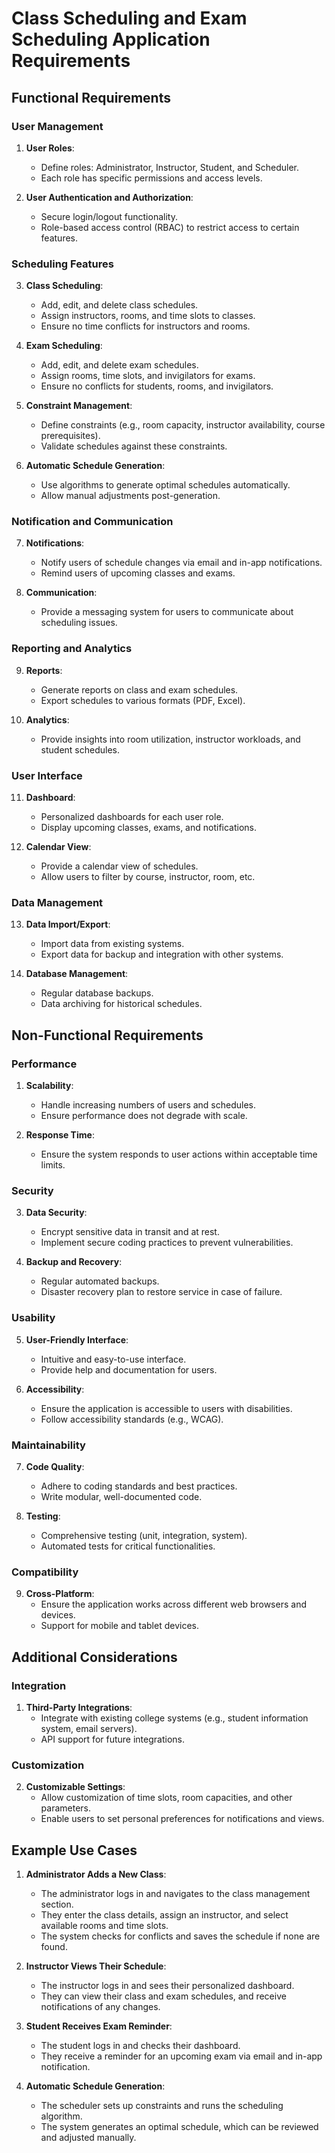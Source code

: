 # Class Scheduling and Exam Scheduling Application Requirements

## Functional Requirements

### User Management
1. **User Roles**:
   - Define roles: Administrator, Instructor, Student, and Scheduler.
   - Each role has specific permissions and access levels.

2. **User Authentication and Authorization**:
   - Secure login/logout functionality.
   - Role-based access control (RBAC) to restrict access to certain features.

### Scheduling Features
3. **Class Scheduling**:
   - Add, edit, and delete class schedules.
   - Assign instructors, rooms, and time slots to classes.
   - Ensure no time conflicts for instructors and rooms.

4. **Exam Scheduling**:
   - Add, edit, and delete exam schedules.
   - Assign rooms, time slots, and invigilators for exams.
   - Ensure no conflicts for students, rooms, and invigilators.

5. **Constraint Management**:
   - Define constraints (e.g., room capacity, instructor availability, course prerequisites).
   - Validate schedules against these constraints.

6. **Automatic Schedule Generation**:
   - Use algorithms to generate optimal schedules automatically.
   - Allow manual adjustments post-generation.

### Notification and Communication
7. **Notifications**:
   - Notify users of schedule changes via email and in-app notifications.
   - Remind users of upcoming classes and exams.

8. **Communication**:
   - Provide a messaging system for users to communicate about scheduling issues.

### Reporting and Analytics
9. **Reports**:
   - Generate reports on class and exam schedules.
   - Export schedules to various formats (PDF, Excel).

10. **Analytics**:
    - Provide insights into room utilization, instructor workloads, and student schedules.

### User Interface
11. **Dashboard**:
    - Personalized dashboards for each user role.
    - Display upcoming classes, exams, and notifications.

12. **Calendar View**:
    - Provide a calendar view of schedules.
    - Allow users to filter by course, instructor, room, etc.

### Data Management
13. **Data Import/Export**:
    - Import data from existing systems.
    - Export data for backup and integration with other systems.

14. **Database Management**:
    - Regular database backups.
    - Data archiving for historical schedules.

## Non-Functional Requirements

### Performance
1. **Scalability**:
   - Handle increasing numbers of users and schedules.
   - Ensure performance does not degrade with scale.

2. **Response Time**:
   - Ensure the system responds to user actions within acceptable time limits.

### Security
3. **Data Security**:
   - Encrypt sensitive data in transit and at rest.
   - Implement secure coding practices to prevent vulnerabilities.

4. **Backup and Recovery**:
   - Regular automated backups.
   - Disaster recovery plan to restore service in case of failure.

### Usability
5. **User-Friendly Interface**:
   - Intuitive and easy-to-use interface.
   - Provide help and documentation for users.

6. **Accessibility**:
   - Ensure the application is accessible to users with disabilities.
   - Follow accessibility standards (e.g., WCAG).

### Maintainability
7. **Code Quality**:
   - Adhere to coding standards and best practices.
   - Write modular, well-documented code.

8. **Testing**:
   - Comprehensive testing (unit, integration, system).
   - Automated tests for critical functionalities.

### Compatibility
9. **Cross-Platform**:
   - Ensure the application works across different web browsers and devices.
   - Support for mobile and tablet devices.

## Additional Considerations

### Integration
1. **Third-Party Integrations**:
   - Integrate with existing college systems (e.g., student information system, email servers).
   - API support for future integrations.

### Customization
2. **Customizable Settings**:
   - Allow customization of time slots, room capacities, and other parameters.
   - Enable users to set personal preferences for notifications and views.

## Example Use Cases

1. **Administrator Adds a New Class**:
   - The administrator logs in and navigates to the class management section.
   - They enter the class details, assign an instructor, and select available rooms and time slots.
   - The system checks for conflicts and saves the schedule if none are found.

2. **Instructor Views Their Schedule**:
   - The instructor logs in and sees their personalized dashboard.
   - They can view their class and exam schedules, and receive notifications of any changes.

3. **Student Receives Exam Reminder**:
   - The student logs in and checks their dashboard.
   - They receive a reminder for an upcoming exam via email and in-app notification.

4. **Automatic Schedule Generation**:
   - The scheduler sets up constraints and runs the scheduling algorithm.
   - The system generates an optimal schedule, which can be reviewed and adjusted manually.
